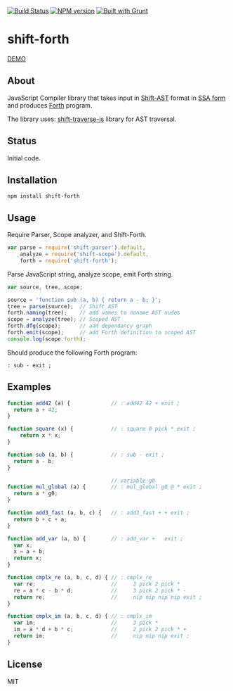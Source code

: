 [![Build Status](https://travis-ci.org/drom/shift-forth.svg?branch=master)](https://travis-ci.org/drom/shift-forth)
[![NPM version](https://img.shields.io/npm/v/shift-forth.svg)](https://www.npmjs.org/package/shift-forth)
[![Built with Grunt](https://cdn.gruntjs.com/builtwith.png)](http://gruntjs.com/)

# shift-forth

[DEMO](http://drom.github.io/shift-forth/editor.html)

## About

JavaScript Compiler library that takes input in [Shift-AST](https://github.com/shapesecurity/shift-spec)
format in
[SSA form](http://en.wikipedia.org/wiki/Static_single_assignment_form)
and produces
[Forth](http://en.wikipedia.org/wiki/Forth_%28programming_language%29)
program.

The library uses:
[shift-traverse-js](https://github.com/Constellation/shift-traverse-js)
library for AST traversal.

## Status

Initial code.

## Installation

```
npm install shift-forth
```

## Usage

Require Parser, Scope analyzer, and Shift-Forth.

```js
var parse = require('shift-parser').default,
    analyze = require('shift-scope').default,
    forth = require('shift-forth');
```

Parse JavaScript string, analyze scope, emit Forth string.

```js
var source, tree, scope;

source = 'function sub (a, b) { return a - b; }';
tree = parse(source);  // Shift AST
forth.naming(tree);    // add names to noname AST nodes
scope = analyze(tree); // Scoped AST
forth.dfg(scope);      // add dependency graph
forth.emit(scope);     // add Forth definition to scoped AST
console.log(scope.forth);
```

Should produce the following Forth program:

```forth
: sub - exit ;
```

## Examples

```js
function add42 (a) {             // : add42 42 + exit ;
  return a + 42;
}

function square (x) {            // : square 0 pick * exit ;
  	return x * x;
}

function sub (a, b) {            // : sub - exit ;
  return a - b;
}

                                 // variable g0
function mul_global (a) {        // : mul_global g0 @ * exit ;
  return a * g0;
}

function add3_fast (a, b, c) {   // : add3_fast + + exit ;
  return b + c + a;
}

function add_var (a, b) {        // : add_var +   exit ;
  var x;
  x = a + b;
  return x;
}

function cmplx_re (a, b, c, d) { // : cmplx_re
  var re;                        //     3 pick 2 pick *
  re = a * c - b * d;            //     3 pick 2 pick * -
  return re;                     //     nip nip nip nip exit ;
}

function cmplx_im (a, b, c, d) { // : cmplx_im
  var im;                        //     3 pick *
  im = a * d + b * c;            //     2 pick 2 pick * +
  return im;                     //     nip nip nip exit ;  
}
```

## License

MIT
